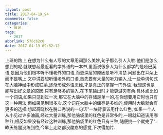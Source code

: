 ```yaml
---
layout: post
title: 2017-04-19_94
comments: false
categories:
  - 日记
tags:
  - 2017
abbrlink: 576cb2c0
date: 2017-04-19 09:52:12
---
```


  上班的路上,在想为什么有人写的文章用词那么美妙,句子那么引人入胜.他们是怎么想到的呢.就联想起最近看的学外语的一本书,里面说很多人为什么都学的是哑巴英语,是因为他们根本听不懂老外的口语,而更深层的原因是听不清楚.问题出在耳朵上而不是嘴上.文中讲要想听懂老外的口语,首先要有大量的听力输入,让一些单词句式在大脑神经中形成联系,逐渐形成外语思维,才是真正的掌握一门外语.
  我想这也是能写出好文章的原因,只有足够多的输入,在下笔输出时才能更游刃有余.具体点比如一个词语,如果只见到过一次,那它在大脑中的存储是单一的,在你想要用它时也只有这一种用法,但如果见到很多次,这个词在大脑中的储存是多维的,使用时大脑就会有更多的选择.想起高晓松在脱口秀说的一句话"一块背景该用什么红色, 如果一个人从小见过许多油画,经过大量训练,那他脑袋里的红色是非常多的,一眼就知道该用哪种红;相反如果没有经过这种训练,那他脑袋里的红色只有三种,随便挑一个就完了".
  昨天练腿没练到位,今早上走路都没酸疼的感觉,下次得加片.
